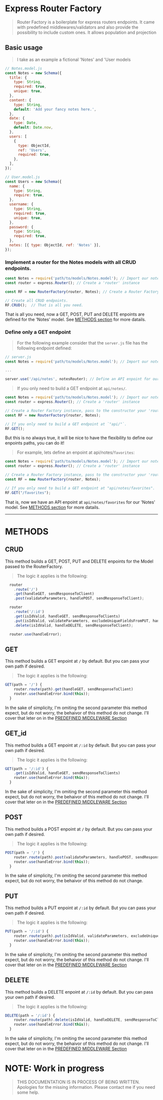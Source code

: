 # Express Router Factory

> Router Factory is a boilerplate for express routers endpoints. It came with predefined middlewares/validators and also provide the possibility to include custom ones. It allows population and projection

## Basic usage

> I take as an example a fictional 'Notes' and 'User models

```Javascript
// Notes.model.js
const Notes = new Schema({
  title: {
    type: String,
    required: true,
    unique: true,
  },
  content: {
    type: String,
    default: 'Add your fancy notes here.',
  },
  date: {
    type: Date,
    default: Date.now,
  },
  users: [
    {
      type: ObjectId,
      ref: 'Users',
      required: true,
    },
  ],
});

// User.model.js
const Users = new Schema({
  name: {
    type: String,
    require: true,
  },
  username: {
    type: String,
    required: true,
    unique: true,
  },
  password: {
    type: String,
    required: true,
  },
  notes: [{ type: ObjectId, ref: 'Notes' }],
});
```

### Implement a router for the Notes models with all CRUD endpoints.

```Javascript
const Notes = require('path/to/models/Notes.model'); // Import our notes model
const router = express.Router(); // Create a 'router' instance

const RF = new RouterFactory(router, Notes); // Create a Router Factory instance

// Create all CRUD endpoints.
RF.CRUD();  // That is all you need.
```

That is all you need, now a GET, POST, PUT and DELETE enpoints are defined for the 'Notes' model.
See [METHODS section](#METHODS) for more datails.

### Define only a GET endpoint

> For the following example consider that the `server.js` file has the following endpoint defined:

```Javascript
// server.js
const Notes = require('path/to/models/Notes.model'); // Import our notes model

...

server.use('/api/notes', notesRouter); // Define an API enpoint for our 'Notes' model.
```

> If you only need to build a GET endpoint at `api/notes/`.

```Javascript
const Notes = require('path/to/models/Notes.model'); // Import our notes model
const router = express.Router(); // Create a 'router' instance

// Create a Router Factory instance, pass to the constructor your 'router' and 'Notes' instances as parameters.
const RF = new RouterFactory(router, Notes);

// If you only need to build a GET endpoint at `"api/"`.
RF.GET();
```

But this is no always true, it will be nice to have the flexibility to define our enpoints paths, you can do it!

> For example, lets define an enpoint at api/notes/`favorites`:

```Javascript
const Notes = require('path/to/models/Notes.model'); // Import our notes model
const router = express.Router(); // Create a 'router' instance

// Create a Router Factory instance, pass to the constructor your 'router' and 'Notes' instances as parameters.
const RF = new RouterFactory(router, Notes);

// If you only need to build a GET endpoint at "api/notes/favorites".
RF.GET("/favorites");
```

That is, now we have an API enpoint at `api/notes/favorites` for our 'Notes' model.
See [METHODS section](#METHODS) for more datails.

---

# METHODS

## CRUD

This method builds a GET, POST, PUT and DELETE enpoints for the Model passed to the RouterFactory.

> The logic it applies is the following:

```Javascript
  router
    .route('/')
    .get(handleGET, sendResponseToClient)
    .post(validateParameters, handlePOST, sendResponseToClient);

  router
    .route('/:id')
    .get(isIdValid, handleGET, sendResponseToClients)
    .put(isIdValid, validateParameters, excludeUniqueFieldsFromPUT, handlePUT, sendResponseToClient)
    .delete(isIdValid, handleDELETE, sendResponseToClient);

  router.use(handleError);
```

## GET

This method builds a GET enpoint at `/` by default. But you can pass your own path if desired.

> The logic it applies is the following:

```Javascript
GET(path = '/') {
    router.route(path).get(handleGET, sendResponseToClient)
    router.use(handleError.bind(this));
  }
```

In the sake of simplicity, I'm omiting the second parameter this method expect, but do not worry, the behaivor of this method do not change.
I'll cover that leter on in the [PREDEFINED MIDDLEWARE Section](#PREDEFINED-MIDDLEWARE)

## GET_id

This method builds a GET enpoint at `/:id` by default. But you can pass your own path if desired.

> The logic it applies is the following:

```Javascript
GET(path = '/:id') {
    .get(isIdValid, handleGET, sendResponseToClients)
    router.use(handleError.bind(this));
  }
```

In the sake of simplicity, I'm omiting the second parameter this method expect, but do not worry, the behaivor of this method do not change.
I'll cover that leter on in the [PREDEFINED MIDDLEWARE Section](#PREDEFINED-MIDDLEWARE)

## POST

This method builds a POST enpoint at `/` by default. But you can pass your own path if desired.

> The logic it applies is the following:

```Javascript
POST(path = '/') {
    router.route(path).post(validateParameters, handlePOST, sendResponseToClient);
    router.use(handleError.bind(this));
  }
```

In the sake of simplicity, I'm omiting the second parameter this method expect, but do not worry, the behaivor of this method do not change.

## PUT

This method builds a PUT enpoint at `/:id` by default. But you can pass your own path if desired.

> The logic it applies is the following:

```Javascript
PUT(path = '/:id') {
    router.route(path).put(isIdValid, validateParameters, excludeUniqueFieldsFromPUT, handlePUT, sendResponseToClient)
    router.use(handleError.bind(this));
  }
```

In the sake of simplicity, I'm omiting the second parameter this method expect, but do not worry, the behaivor of this method do not change.
I'll cover that leter on in the [PREDEFINED MIDDLEWARE Section](#PREDEFINED-MIDDLEWARE)

## DELETE

This method builds a DELETE enpoint at `/:id` by default. But you can pass your own path if desired.

> The logic it applies is the following:

```Javascript
DELETE(path = '/:id') {
    router.route(path).delete(isIdValid, handleDELETE, sendResponseToClient);
    router.use(handleError.bind(this));
  }
```

In the sake of simplicity, I'm omiting the second parameter this method expect, but do not worry, the behaivor of this method do not change.
I'll cover that leter on in the [PREDEFINED MIDDLEWARE Section](#PREDEFINED-MIDDLEWARE)

# NOTE: Work in progress

> THIS DOCUMENTATION IS IN PROCESS OF BEING WRITTEN. Apologies for the missing information. Please contact me if you need some help.
